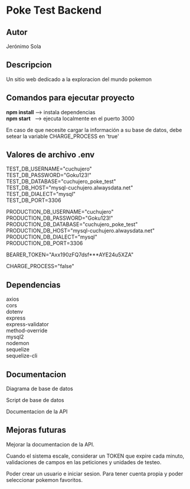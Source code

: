# Poke Test Backend 

## Autor

Jerónimo Sola

## Descripcion

Un sitio web dedicado a la exploracion del mundo pokemon


## Comandos para ejecutar proyecto

**npm install** --> instala dependencias  
**npm start** &nbsp; --> ejecuta localmente en el puerto 3000  

En caso de que necesite cargar la información a su base de datos, debe setear la variable CHARGE_PROCESS en 'true'

## Valores de archivo .env

TEST_DB_USERNAME="cuchujero"  
TEST_DB_PASSWORD="Goku123!"  
TEST_DB_DATABASE="cuchujero_poke_test"  
TEST_DB_HOST="mysql-cuchujero.alwaysdata.net"  
TEST_DB_DIALECT="mysql"  
TEST_DB_PORT=3306  

PRODUCTION_DB_USERNAME="cuchujero"  
PRODUCTION_DB_PASSWORD="Goku123!"  
PRODUCTION_DB_DATABASE="cuchujero_poke_test"  
PRODUCTION_DB_HOST="mysql-cuchujero.alwaysdata.net"  
PRODUCTION_DB_DIALECT="mysql"  
PRODUCTION_DB_PORT=3306  

BEARER_TOKEN="Axx190zFQ7dsf***AYE24u5XZA"  

CHARGE_PROCESS="false"


## Dependencias

axios  
cors  
dotenv  
express  
express-validator  
method-override  
mysql2  
nodemon  
sequelize  
sequelize-cli


## Documentacion 

Diagrama de base de datos

Script de base de datos

Documentacion de la API


## Mejoras futuras

Mejorar la documentacion de la API.

Cuando el sistema escale, considerar un TOKEN que expire cada minuto, validaciones de campos en las peticiones y unidades de testeo.

Poder crear un usuario e iniciar sesion. Para tener cuenta propia y poder seleccionar pokemon favoritos.
